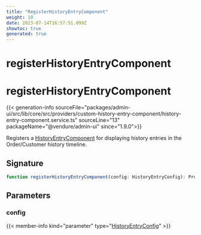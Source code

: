```yaml
---
title: "RegisterHistoryEntryComponent"
weight: 10
date: 2023-07-14T16:57:51.099Z
showtoc: true
generated: true
---
```

<!-- This file was generated from the Vendure source. Do not modify. Instead, re-run the "docs:build" script -->

# registerHistoryEntryComponent
<div class="symbol">


# registerHistoryEntryComponent

{{< generation-info sourceFile="packages/admin-ui/src/lib/core/src/providers/custom-history-entry-component/history-entry-component.service.ts" sourceLine="13" packageName="@vendure/admin-ui" since="1.9.0">}}

Registers a <a href='/admin-ui-api/custom-history-entry-components/history-entry-component#historyentrycomponent'>HistoryEntryComponent</a> for displaying history entries in the Order/Customer
history timeline.

## Signature

```TypeScript
function registerHistoryEntryComponent(config: HistoryEntryConfig): Provider
```
## Parameters

### config

{{< member-info kind="parameter" type="<a href='/admin-ui-api/custom-history-entry-components/history-entry-config#historyentryconfig'>HistoryEntryConfig</a>" >}}

</div>
